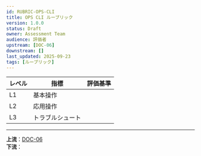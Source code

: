 ```yaml
---
id: RUBRIC-OPS-CLI
title: OPS CLI ルーブリック
version: 1.0.0
status: Draft
owner: Assessment Team
audience: 評価者
upstream: [DOC-06]
downstream: []
last_updated: 2025-09-23
tags: [ルーブリック]
---
```


| レベル | 指標 | 評価基準 |
|--------|------|----------|
| L1 | 基本操作 | 
| L2 | 応用操作 | 
| L3 | トラブルシュート | 

---
**上流**：[DOC-06](../DOC-06_評価とルーブリック_v1.0.md)  
**下流**：
